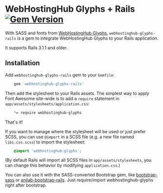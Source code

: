 # WebHostingHub Glyphs + Rails [![Gem Version](https://badge.fury.io/rb/webhostinghub-glyphs-rails.png)](http://badge.fury.io/rb/webhostinghub-glyphs-rails)

With SASS and fonts from [WebHostingHub Glyphs](http://www.webhostinghub.com/glyphs/), `webhostinghub-glyphs-rails` is a gem to integrate WebHostingHub Glyphs to your Rails application.

It supports Rails 3.1.1 and older.

## Installation

Add `webhostinghub-glyphs-rails` gem to your `Gemfile`:

```ruby
    gem 'webhostinghub-glyphs-rails'
```

Then add the stylesheet to your Rails assets. The simplest way to apply Font Awesome site-wide is to add a `require` statement in `app/assets/stylesheets/application.css`:

```scss
    *= require webhostinghub-glyphs
```

That's it!

If you want to manage where the stylesheet will be used or just prefer SCSS, you can use `@import` in a SCSS file (e.g. a new file named `libs.css.scss`) to import the stylesheet:

```scss
    @import 'webhostinghub-glyphs';
```

(By default Rails will import all SCSS files in `app/assets/stylesheets`, you can change this behavior by modifying `application.css`.)

You can also use it with the SASS-converted Bootstrap gem, like [bootstrap-sass](https://github.com/thomas-mcdonald/bootstrap-sass) or [anjlab-bootstrap-rails](https://github.com/anjlab/bootstrap-rails). Just require/import webhostinghub-glyphs right after bootstrap.
